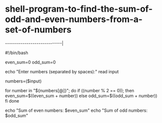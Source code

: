 # shell-program-to-find-the-sum-of-odd-and-even-numbers-from-a-set-of-numbers



-----------------------------|

#!/bin/bash

even_sum=0
odd_sum=0

echo "Enter numbers (separated by spaces):"
read input

numbers=($input)

for number in "${numbers[@]}"; do
    if ((number % 2 == 0)); then
        even_sum=$((even_sum + number))
    else
        odd_sum=$((odd_sum + number))
    fi
done

echo "Sum of even numbers: $even_sum"
echo "Sum of odd numbers: $odd_sum"
